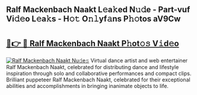 ## Ralf Mackenbach Naakt L𝚎a𝚔ed N𝚞𝚍e - Part-vuf Vi𝚍𝚎o L𝚎a𝚔s - H𝚘𝚝 O𝚗𝚕yf𝚊ns P𝚑𝚘tos aV9Cw

# <h2><a href="http://kf01per.oniu.top/?m=Ralf+Mackenbach+Naakt">🔗👉 🔴 Ralf Mackenbach Naakt P𝚑ot𝚘𝚜 V𝚒d𝚎o</a></h2>

[![Ralf Mackenbach Naakt Nu𝚍e𝚜](https://i.imgur.com/0qMVB7G.gif)](http://kf01per.oniu.top/?m=Ralf+Mackenbach+Naakt)
Virtual dance artist and web entertainer Ralf Mackenbach Naakt, celebrated for distributing dance and lifestyle inspiration through solo and collaborative performances and compact clips. Brilliant puppeteer Ralf Mackenbach Naakt, celebrated for their exceptional abilities and accomplishments in bringing inanimate objects to life.  
